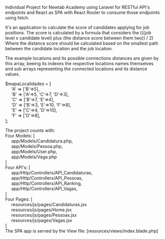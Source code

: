 Individual Project for Newtab Academy using Laravel for RESTful API's endpoints and React as SPA with React Router to consume those endpoints using fetch.

It's an application to calculate the score of candidates applying for job positions.
The score is calculated by a formula that considers the (((job level x candidate level) plus (the distance score between them two)) / 2)
Where the distance score should be calculated based on the smallest path between the candidate location and the job location.

The example locations and its possible connections distances are given by this array, beeing its indexes the respective locations names themselves and sub arrays representing the connected locations and its distance values.

$mapaLocalidades = [<br>
&nbsp;&nbsp;&nbsp;&nbsp;        'A' => ['B'=>5],<br>
&nbsp;&nbsp;&nbsp;&nbsp;        'B' => ['A'=>5, 'C'=>7, 'D'=>3],<br>
&nbsp;&nbsp;&nbsp;&nbsp;        'C' => ['B'=>7, 'E'=>4],<br>
&nbsp;&nbsp;&nbsp;&nbsp;        'D' => ['B'=>3, 'E'=>10, 'F'=>8],<br>
&nbsp;&nbsp;&nbsp;&nbsp;        'E' => ['C'=>4, 'D'=>10],<br>
&nbsp;&nbsp;&nbsp;&nbsp;        'F' => ['D'=>8],<br>
    ];<br>


The project counts with:<br>
Four Models: [<br>
&nbsp;&nbsp;&nbsp;&nbsp;    app/Models/Candidatura.php,<br>
&nbsp;&nbsp;&nbsp;&nbsp;    app/Models/Pessoa.php,<br>
&nbsp;&nbsp;&nbsp;&nbsp;    app/Models/User.php,<br>
&nbsp;&nbsp;&nbsp;&nbsp;    app/Models/Vaga.php<br>
]<br>
Four API's: [<br>
&nbsp;&nbsp;&nbsp;&nbsp;    app/Http/Controllers/API_Candidaturas,<br>
&nbsp;&nbsp;&nbsp;&nbsp;    app/Http/Controllers/API_Pessoas,<br>
&nbsp;&nbsp;&nbsp;&nbsp;    app/Http/Controllers/API_Ranking,<br>
&nbsp;&nbsp;&nbsp;&nbsp;    app/Http/Controllers/API_Vagas,<br>
]<br>
Four Pages: [<br>
&nbsp;&nbsp;&nbsp;&nbsp;    resources/js/pages/Candidaturas.jsx<br>
&nbsp;&nbsp;&nbsp;&nbsp;    resources/js/pages/Home.jsx <br>
&nbsp;&nbsp;&nbsp;&nbsp;    resources/js/pages/Pessoas.jsx<br>
&nbsp;&nbsp;&nbsp;&nbsp;    resources/js/pages/Vagas.jsx<br>
]<br>
The SPA app is served by the View file: [resources/views/index.blade.php]<br>

